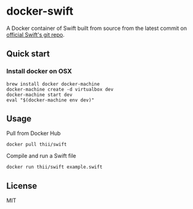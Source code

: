 docker-swift
============
A Docker container of Swift built from source from the latest commit on [official Swift's git repo](https://github.com/apple/swift).

## Quick start
### Install docker on OSX

    brew install docker docker-machine
    docker-machine create -d virtualbox dev
    docker-machine start dev
    eval "$(docker-machine env dev)"

## Usage

Pull from Docker Hub

    docker pull thii/swift

Compile and run a Swift file

    docker run thii/swift example.swift

## License
MIT
